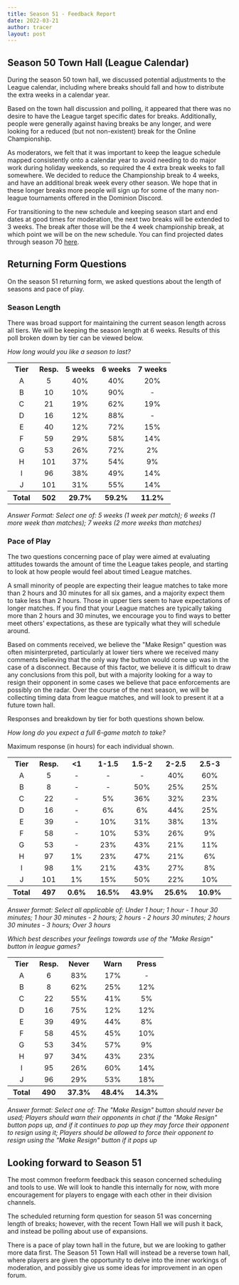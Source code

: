 ```yaml
---
title: Season 51 - Feedback Report
date: 2022-03-21
author: tracer
layout: post
---
```

## Season 50 Town Hall (League Calendar)

During the season 50 town hall, we discussed potential adjustments to the League calendar, including where breaks should fall and how to distribute the extra weeks in a calendar year.

Based on the town hall discussion and polling, it appeared that there was no desire to have the League target specific dates for breaks. Additionally, people were generally against having breaks be any longer, and were looking for a reduced (but not non-existent) break for the Online Championship.

As moderators, we felt that it was important to keep the league schedule mapped consistently onto a calendar year to avoid needing to do major work during holiday weekends, so required the 4 extra break weeks to fall somewhere. We decided to reduce the Championship break to 4 weeks, and have an additional break week every other season. We hope that in these longer breaks more people will sign up for some of the many non-league tournaments offered in the Dominion Discord.

For transitioning to the new schedule and keeping season start and end dates at good times for moderation, the next two breaks will be extended to 3 weeks. The break after those will be the 4 week championship break, at which point we will be on the new schedule. You can find projected dates through season 70 [here](https://docs.google.com/spreadsheets/d/e/2PACX-1vQGvozhFa8ieSdClwQlFV48vu8KDGOFTRA6GAbSyR_DJd01XKhSFAagxkoIbueeX1qXBLLkuXyKVcMX/pubhtml).

## Returning Form Questions

On the season 51 returning form, we asked questions about the length of seasons and pace of play.

### Season Length

There was broad support for maintaining the current season length across all tiers. We will be keeping the season length at 6 weeks. Results of this poll broken down by tier can be viewed below.

*How long would you like a season to last?*

<table><tr><th style="text-align:center">Tier</th><th style="text-align:center">Resp.</th><th style="text-align:center">5 weeks</th><th style="text-align:center">6 weeks</th><th style="text-align:center">7 weeks</th></tr><tr><td style="text-align:center">&nbsp;A&nbsp;</td><td style="text-align:center">&nbsp;5&nbsp;</td><td style="text-align:center">&nbsp;40%&nbsp;</td><td style="text-align:center">&nbsp;40%&nbsp;</td><td style="text-align:center">&nbsp;20%&nbsp;</td></tr><tr><td style="text-align:center">&nbsp;B&nbsp;</td><td style="text-align:center">&nbsp;10&nbsp;</td><td style="text-align:center">&nbsp;10%&nbsp;</td><td style="text-align:center">&nbsp;90%&nbsp;</td><td style="text-align:center">&nbsp;-&nbsp;</td></tr><tr><td style="text-align:center">&nbsp;C&nbsp;</td><td style="text-align:center">&nbsp;21&nbsp;</td><td style="text-align:center">&nbsp;19%&nbsp;</td><td style="text-align:center">&nbsp;62%&nbsp;</td><td style="text-align:center">&nbsp;19%&nbsp;</td></tr><tr><td style="text-align:center">&nbsp;D&nbsp;</td><td style="text-align:center">&nbsp;16&nbsp;</td><td style="text-align:center">&nbsp;12%&nbsp;</td><td style="text-align:center">&nbsp;88%&nbsp;</td><td style="text-align:center">&nbsp;-&nbsp;</td></tr><tr><td style="text-align:center">&nbsp;E&nbsp;</td><td style="text-align:center">&nbsp;40&nbsp;</td><td style="text-align:center">&nbsp;12%&nbsp;</td><td style="text-align:center">&nbsp;72%&nbsp;</td><td style="text-align:center">&nbsp;15%&nbsp;</td></tr><tr><td style="text-align:center">&nbsp;F&nbsp;</td><td style="text-align:center">&nbsp;59&nbsp;</td><td style="text-align:center">&nbsp;29%&nbsp;</td><td style="text-align:center">&nbsp;58%&nbsp;</td><td style="text-align:center">&nbsp;14%&nbsp;</td></tr><tr><td style="text-align:center">&nbsp;G&nbsp;</td><td style="text-align:center">&nbsp;53&nbsp;</td><td style="text-align:center">&nbsp;26%&nbsp;</td><td style="text-align:center">&nbsp;72%&nbsp;</td><td style="text-align:center">&nbsp;2%&nbsp;</td></tr><tr><td style="text-align:center">&nbsp;H&nbsp;</td><td style="text-align:center">&nbsp;101&nbsp;</td><td style="text-align:center">&nbsp;37%&nbsp;</td><td style="text-align:center">&nbsp;54%&nbsp;</td><td style="text-align:center">&nbsp;9%&nbsp;</td></tr><tr><td style="text-align:center">&nbsp;I&nbsp;</td><td style="text-align:center">&nbsp;96&nbsp;</td><td style="text-align:center">&nbsp;38%&nbsp;</td><td style="text-align:center">&nbsp;49%&nbsp;</td><td style="text-align:center">&nbsp;14%&nbsp;</td></tr><tr><td style="text-align:center">&nbsp;J&nbsp;</td><td style="text-align:center">&nbsp;101&nbsp;</td><td style="text-align:center">&nbsp;31%&nbsp;</td><td style="text-align:center">&nbsp;55%&nbsp;</td><td style="text-align:center">&nbsp;14%&nbsp;</td></tr><tr><th style="text-align:center">&nbsp;Total&nbsp;</th><th style="text-align:center">&nbsp;502&nbsp;</th><th style="text-align:center">&nbsp;29.7%&nbsp;</th><th style="text-align:center">&nbsp;59.2%&nbsp;</th><th style="text-align:center">&nbsp;11.2%&nbsp;</th></tr></table>

*Answer Format: Select one of: 5 weeks (1 week per match); 6 weeks (1 more week than matches); 7 weeks (2 more weeks than matches)*

### Pace of Play

The two questions concerning pace of play were aimed at evaluating attitudes towards the amount of time the League takes people, and starting to look at how people would feel about timed League matches.

A small minority of people are expecting their league matches to take more than 2 hours and 30 minutes for all six games, and a majority expect them to take less than 2 hours. Those in upper tiers seem to have expectations of longer matches. If you find that your League matches are typically taking more than 2 hours and 30 minutes, we encourage you to find ways to better meet others' expectations, as these are typically what they will schedule around.

Based on comments received, we believe the "Make Resign" question was often misinterpreted, particularly at lower tiers where we received many comments believing that the only way the button would come up was in the case of a disconnect. Because of this factor, we believe it is difficult to draw any conclusions from this poll, but with a majority looking for a way to resign their opponent in some cases we believe that pace enforcements are possibly on the radar. Over the course of the next season, we will be collecting timing data from league matches, and will look to present it at a future town hall.

Responses and breakdown by tier for both questions shown below.

*How long do you expect a full 6-game match to take?*

Maximum response (in hours) for each individual shown.

<table><tr><th style="text-align:center">Tier</th><th style="text-align:center">Resp.</th><th style="text-align:center"><1</th><th style="text-align:center">1-1.5</th><th style="text-align:center">1.5-2</th><th style="text-align:center">2-2.5</th><th style="text-align:center">2.5-3</th><th style="text-align:center">>3</th></tr><tr><td style="text-align:center">&nbsp;A&nbsp;</td><td style="text-align:center">&nbsp;5&nbsp;</td><td style="text-align:center">&nbsp;-&nbsp;</td><td style="text-align:center">&nbsp;-&nbsp;</td><td style="text-align:center">&nbsp;-&nbsp;</td><td style="text-align:center">&nbsp;40%&nbsp;</td><td style="text-align:center">&nbsp;60%&nbsp;</td><td style="text-align:center">&nbsp;-&nbsp;</td></tr><tr><td style="text-align:center">&nbsp;B&nbsp;</td><td style="text-align:center">&nbsp;8&nbsp;</td><td style="text-align:center">&nbsp;-&nbsp;</td><td style="text-align:center">&nbsp;-&nbsp;</td><td style="text-align:center">&nbsp;50%&nbsp;</td><td style="text-align:center">&nbsp;25%&nbsp;</td><td style="text-align:center">&nbsp;25%&nbsp;</td><td style="text-align:center">&nbsp;-&nbsp;</td></tr><tr><td style="text-align:center">&nbsp;C&nbsp;</td><td style="text-align:center">&nbsp;22&nbsp;</td><td style="text-align:center">&nbsp;-&nbsp;</td><td style="text-align:center">&nbsp;5%&nbsp;</td><td style="text-align:center">&nbsp;36%&nbsp;</td><td style="text-align:center">&nbsp;32%&nbsp;</td><td style="text-align:center">&nbsp;23%&nbsp;</td><td style="text-align:center">&nbsp;5%&nbsp;</td></tr><tr><td style="text-align:center">&nbsp;D&nbsp;</td><td style="text-align:center">&nbsp;16&nbsp;</td><td style="text-align:center">&nbsp;-&nbsp;</td><td style="text-align:center">&nbsp;6%&nbsp;</td><td style="text-align:center">&nbsp;6%&nbsp;</td><td style="text-align:center">&nbsp;44%&nbsp;</td><td style="text-align:center">&nbsp;25%&nbsp;</td><td style="text-align:center">&nbsp;19%&nbsp;</td></tr><tr><td style="text-align:center">&nbsp;E&nbsp;</td><td style="text-align:center">&nbsp;39&nbsp;</td><td style="text-align:center">&nbsp;-&nbsp;</td><td style="text-align:center">&nbsp;10%&nbsp;</td><td style="text-align:center">&nbsp;31%&nbsp;</td><td style="text-align:center">&nbsp;38%&nbsp;</td><td style="text-align:center">&nbsp;13%&nbsp;</td><td style="text-align:center">&nbsp;8%&nbsp;</td></tr><tr><td style="text-align:center">&nbsp;F&nbsp;</td><td style="text-align:center">&nbsp;58&nbsp;</td><td style="text-align:center">&nbsp;-&nbsp;</td><td style="text-align:center">&nbsp;10%&nbsp;</td><td style="text-align:center">&nbsp;53%&nbsp;</td><td style="text-align:center">&nbsp;26%&nbsp;</td><td style="text-align:center">&nbsp;9%&nbsp;</td><td style="text-align:center">&nbsp;2%&nbsp;</td></tr><tr><td style="text-align:center">&nbsp;G&nbsp;</td><td style="text-align:center">&nbsp;53&nbsp;</td><td style="text-align:center">&nbsp;-&nbsp;</td><td style="text-align:center">&nbsp;23%&nbsp;</td><td style="text-align:center">&nbsp;43%&nbsp;</td><td style="text-align:center">&nbsp;21%&nbsp;</td><td style="text-align:center">&nbsp;11%&nbsp;</td><td style="text-align:center">&nbsp;2%&nbsp;</td></tr><tr><td style="text-align:center">&nbsp;H&nbsp;</td><td style="text-align:center">&nbsp;97&nbsp;</td><td style="text-align:center">&nbsp;1%&nbsp;</td><td style="text-align:center">&nbsp;23%&nbsp;</td><td style="text-align:center">&nbsp;47%&nbsp;</td><td style="text-align:center">&nbsp;21%&nbsp;</td><td style="text-align:center">&nbsp;6%&nbsp;</td><td style="text-align:center">&nbsp;2%&nbsp;</td></tr><tr><td style="text-align:center">&nbsp;I&nbsp;</td><td style="text-align:center">&nbsp;98&nbsp;</td><td style="text-align:center">&nbsp;1%&nbsp;</td><td style="text-align:center">&nbsp;21%&nbsp;</td><td style="text-align:center">&nbsp;43%&nbsp;</td><td style="text-align:center">&nbsp;27%&nbsp;</td><td style="text-align:center">&nbsp;8%&nbsp;</td><td style="text-align:center">&nbsp;-&nbsp;</td></tr><tr><td style="text-align:center">&nbsp;J&nbsp;</td><td style="text-align:center">&nbsp;101&nbsp;</td><td style="text-align:center">&nbsp;1%&nbsp;</td><td style="text-align:center">&nbsp;15%&nbsp;</td><td style="text-align:center">&nbsp;50%&nbsp;</td><td style="text-align:center">&nbsp;22%&nbsp;</td><td style="text-align:center">&nbsp;10%&nbsp;</td><td style="text-align:center">&nbsp;2%&nbsp;</td></tr><tr><th style="text-align:center">&nbsp;Total&nbsp;</th><th style="text-align:center">&nbsp;497&nbsp;</th><th style="text-align:center">&nbsp;0.6%&nbsp;</th><th style="text-align:center">&nbsp;16.5%&nbsp;</th><th style="text-align:center">&nbsp;43.9%&nbsp;</th><th style="text-align:center">&nbsp;25.6%&nbsp;</th><th style="text-align:center">&nbsp;10.9%&nbsp;</th><th style="text-align:center">&nbsp;2.6%&nbsp;</th></tr></table>

*Answer format: Select all applicable of: Under 1 hour; 1 hour - 1 hour 30 minutes; 1 hour 30 minutes - 2 hours; 2 hours - 2 hours 30 minutes; 2 hours 30 minutes - 3 hours; Over 3 hours*

*Which best describes your feelings towards use of the "Make Resign" button in league games?*

<table><tr><th style="text-align:center">Tier</th><th style="text-align:center">Resp.</th><th style="text-align:center">Never</th><th style="text-align:center">Warn</th><th style="text-align:center">Press</th></tr><tr><td style="text-align:center">&nbsp;A&nbsp;</td><td style="text-align:center">&nbsp;6&nbsp;</td><td style="text-align:center">&nbsp;83%&nbsp;</td><td style="text-align:center">&nbsp;17%&nbsp;</td><td style="text-align:center">&nbsp;-&nbsp;</td></tr><tr><td style="text-align:center">&nbsp;B&nbsp;</td><td style="text-align:center">&nbsp;8&nbsp;</td><td style="text-align:center">&nbsp;62%&nbsp;</td><td style="text-align:center">&nbsp;25%&nbsp;</td><td style="text-align:center">&nbsp;12%&nbsp;</td></tr><tr><td style="text-align:center">&nbsp;C&nbsp;</td><td style="text-align:center">&nbsp;22&nbsp;</td><td style="text-align:center">&nbsp;55%&nbsp;</td><td style="text-align:center">&nbsp;41%&nbsp;</td><td style="text-align:center">&nbsp;5%&nbsp;</td></tr><tr><td style="text-align:center">&nbsp;D&nbsp;</td><td style="text-align:center">&nbsp;16&nbsp;</td><td style="text-align:center">&nbsp;75%&nbsp;</td><td style="text-align:center">&nbsp;12%&nbsp;</td><td style="text-align:center">&nbsp;12%&nbsp;</td></tr><tr><td style="text-align:center">&nbsp;E&nbsp;</td><td style="text-align:center">&nbsp;39&nbsp;</td><td style="text-align:center">&nbsp;49%&nbsp;</td><td style="text-align:center">&nbsp;44%&nbsp;</td><td style="text-align:center">&nbsp;8%&nbsp;</td></tr><tr><td style="text-align:center">&nbsp;F&nbsp;</td><td style="text-align:center">&nbsp;58&nbsp;</td><td style="text-align:center">&nbsp;45%&nbsp;</td><td style="text-align:center">&nbsp;45%&nbsp;</td><td style="text-align:center">&nbsp;10%&nbsp;</td></tr><tr><td style="text-align:center">&nbsp;G&nbsp;</td><td style="text-align:center">&nbsp;53&nbsp;</td><td style="text-align:center">&nbsp;34%&nbsp;</td><td style="text-align:center">&nbsp;57%&nbsp;</td><td style="text-align:center">&nbsp;9%&nbsp;</td></tr><tr><td style="text-align:center">&nbsp;H&nbsp;</td><td style="text-align:center">&nbsp;97&nbsp;</td><td style="text-align:center">&nbsp;34%&nbsp;</td><td style="text-align:center">&nbsp;43%&nbsp;</td><td style="text-align:center">&nbsp;23%&nbsp;</td></tr><tr><td style="text-align:center">&nbsp;I&nbsp;</td><td style="text-align:center">&nbsp;95&nbsp;</td><td style="text-align:center">&nbsp;26%&nbsp;</td><td style="text-align:center">&nbsp;60%&nbsp;</td><td style="text-align:center">&nbsp;14%&nbsp;</td></tr><tr><td style="text-align:center">&nbsp;J&nbsp;</td><td style="text-align:center">&nbsp;96&nbsp;</td><td style="text-align:center">&nbsp;29%&nbsp;</td><td style="text-align:center">&nbsp;53%&nbsp;</td><td style="text-align:center">&nbsp;18%&nbsp;</td></tr><tr><th style="text-align:center">&nbsp;Total&nbsp;</th><th style="text-align:center">&nbsp;490&nbsp;</th><th style="text-align:center">&nbsp;37.3%&nbsp;</th><th style="text-align:center">&nbsp;48.4%&nbsp;</th><th style="text-align:center">&nbsp;14.3%&nbsp;</th></tr></table>

*Answer format: Select one of: The "Make Resign" button should never be used; Players should warn their opponents in chat if the "Make Resign" button pops up, and if it continues to pop up they may force their opponent to resign using it; Players should be allowed to force their opponent to resign using the "Make Resign" button if it pops up*

## Looking forward to Season 51

The most common freeform feedback this season concerned scheduling and tools to use. We will look to handle this internally for now, with more encouragement for players to engage with each other in their division channels.

The scheduled returning form question for season 51 was concerning length of breaks; however, with the recent Town Hall we will push it back, and instead be polling about use of expansions.

There is a pace of play town hall in the future, but we are looking to gather more data first. The Season 51 Town Hall will instead be a reverse town hall, where players are given the opportunity to delve into the inner workings of moderation, and possibly give us some ideas for improvement in an open forum.